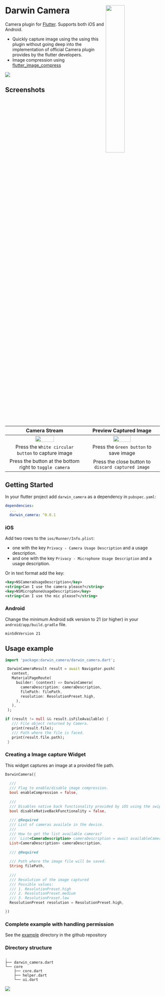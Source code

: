# Darwin Camera <img src="https://user-images.githubusercontent.com/9272830/68128635-18c30500-ff3e-11e9-8a32-c32496d5856f.jpg" width="35%" align="right"></img> 

Camera plugin for [Flutter](https://flutter.io).
Supports both iOS and Android.

- Quickly capture image using the using this plugin without going deep into the implementation of official Camera plugin provides by the flutter developers. 
- Image compression using [flutter_image_compress](https://pub.dev/packages/flutter_image_compress)

<img src="https://img.shields.io/badge/license-MIT-green"></img>

## Screenshots


| Camera Stream                  | Preview Captured Image         |
|     :---:       |     :---:       |
| <img src="https://user-images.githubusercontent.com/9272830/68597615-4ae6e080-04c3-11ea-9e1d-77b002827807.PNG" width="50%" ></img> | <img src="https://user-images.githubusercontent.com/9272830/68597699-69e57280-04c3-11ea-9faf-ef5bbdbf2c9f.PNG" width="50%" ></img> |
| Press the `White circular button` to capture image | Press the `Green button` to save image |
| Press the button at the bottom right to `toggle camera` | Press the close button to `discard captured image` |





## Getting Started

In your flutter project add `darwin_camera` as a dependency in `pubspec.yaml`:

```yml
dependencies:
  ...
  darwin_camera: ^0.0.1
```
### iOS

Add two rows to the `ios/Runner/Info.plist`:

* one with the key `Privacy - Camera Usage Description` and a usage description.
* and one with the key `Privacy - Microphone Usage Description` and a usage description.

Or in text format add the key:

```xml
<key>NSCameraUsageDescription</key>
<string>Can I use the camera please?</string>
<key>NSMicrophoneUsageDescription</key>
<string>Can I use the mic please?</string>
```

### Android

Change the minimum Android sdk version to 21 (or higher) in your `android/app/build.gradle` file.

```
minSdkVersion 21
```



## Usage example
```dart
import 'package:darwin_camera/darwin_camera.dart';

 DarwinCameraResult result = await Navigator.push(
   context,
   MaterialPageRoute(
     builder: (context) => DarwinCamera(
       cameraDescription: cameraDescription,
       filePath: filePath,
       resolution: ResolutionPreset.high,
     ),
   ),
 );

if (result != null && result.isFileAvailable) {
   /// File object returned by Camera.
   print(result.file);
   /// Path where the file is faced. 
   print(result.file.path);
 }

```

### Creating a Image capture Widget

This widget captures an image at a provided file path.

```dart
DarwinCamera({
  
  ///
  /// Flag to enable/disable image compression.
  bool enableCompression = false, 
  
  ///
  /// Disables native back functionality provided by iOS using the swipe gestures.
  bool disableNativeBackFunctionality = false,
  
  /// @Required
  /// List of cameras availale in the device.
  /// 
  /// How to get the list available cameras?
  /// `List<CameraDescription> cameraDescription = await availableCameras();`
  List<CameraDescription> cameraDescription, 
  
  /// @Required
  
  /// Path where the image file will be saved.
  String filePath, 
  
  /// 
  /// Resolution of the image captured
  /// Possible values:
  /// 1. ResolutionPreset.high
  /// 2. ResolutionPreset.medium
  /// 3. ResolutionPreset.low
  ResolutionPreset resolution = ResolutionPreset.high, 

})
```

### Complete example with handling permission
See the [example](https://github.com/atlanhq/darwin-camera/tree/master/example) directory in the github repository



### Directory structure

```
.
├── darwin_camera.dart
└── core
    ├── core.dart
    ├── helper.dart
    └── ui.dart
```

<img src="https://user-images.githubusercontent.com/408863/66741678-a78ab780-ee93-11e9-8d90-b274af222339.png" align="centre" />

